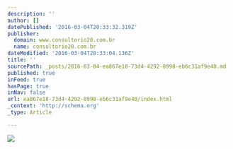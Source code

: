 ```yaml
---
description: ''
author: []
datePublished: '2016-03-04T20:33:32.319Z'
publisher:
  domain: www.consultorio20.com.br
  name: consultorio20.com.br
dateModified: '2016-03-04T20:33:04.136Z'
title: ''
sourcePath: _posts/2016-03-04-ea867e18-73d4-4292-8998-eb6c31af9e40.md
published: true
inFeed: true
hasPage: true
inNav: false
url: ea867e18-73d4-4292-8998-eb6c31af9e40/index.html
_context: 'http://schema.org'
_type: Article

---
```

![](http://www.consultorio20.com.br/wp-content/uploads/2015/12/c%C3%B3pia-de-ING_38192_00494-300x300-2.png)